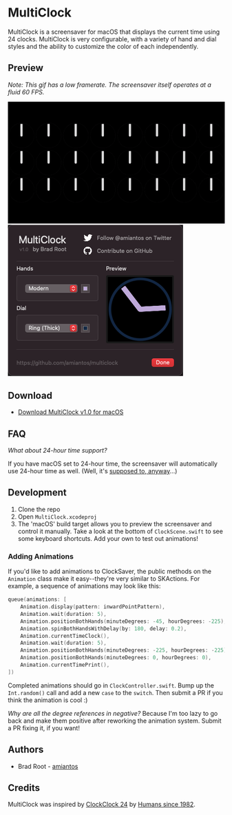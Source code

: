 # MultiClock

MultiClock is a screensaver for macOS that displays the current time using 24 clocks. MultiClock is very configurable, with a variety of hand and dial styles and the ability to customize the color of each independently.

## Preview

*Note: This gif has a low framerate. The screensaver itself operates at a fluid 60 FPS.*

![Preview animation of MultiClock screensaver showing 24 clocks rotate to show the numbers 1234, then a pattern, before rotating back to midnight.](/.github/low-framerate-preview.gif?raw=true)
![Configuration sheet for the screensaver, showing customizable colors and alternate hand and dial designs](/.github/configure-sheet.png?raw=true)

## Download

* [Download MultiClock v1.0 for macOS](https://amiantos.s3.amazonaws.com/multiclock-1.0.zip)

## FAQ

*What about 24-hour time support?*

If you have macOS set to 24-hour time, the screensaver will automatically use 24-hour time as well. (Well, it's [supposed to, anyway](https://github.com/amiantos/multiclock/issues/2)...)

## Development

1. Clone the repo
2. Open `MultiClock.xcodeproj`
3. The 'macOS' build target allows you to preview the screensaver and control it manually. Take a look at the bottom of `ClockScene.swift` to see some keyboard shortcuts. Add your own to test out animations!

### Adding Animations

If you'd like to add animations to ClockSaver, the public methods on the `Animation` class make it easy--they're very similar to SKActions. For example, a sequence of animations may look like this:

```swift
queue(animations: [
    Animation.display(pattern: inwardPointPattern),
    Animation.wait(duration: 5),
    Animation.positionBothHands(minuteDegrees: -45, hourDegrees: -225),
    Animation.spinBothHandsWithDelay(by: 180, delay: 0.2),
    Animation.currentTimeClock(),
    Animation.wait(duration: 5),
    Animation.positionBothHands(minuteDegrees: -225, hourDegrees: -225),
    Animation.positionBothHands(minuteDegrees: 0, hourDegrees: 0),
    Animation.currentTimePrint(),
])
```

Completed animations should go in `ClockController.swift`. Bump up the `Int.random()` call and add a new `case` to the `switch`. Then submit a PR if you think the animation is cool :)

*Why are all the degree references in negative?* Because I'm too lazy to go back and make them positive after reworking the animation system. Submit a PR fixing it, if you want!

## Authors

* Brad Root - [amiantos](https://github.com/amiantos)

## Credits

MultiClock was inspired by [ClockClock 24](https://clockclock.com/collections/clockclock-24) by [Humans since 1982](https://www.humanssince1982.com). 
